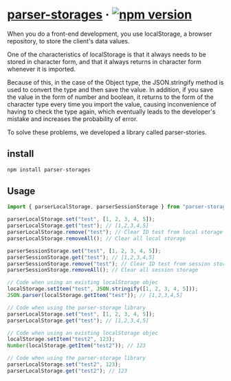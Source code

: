 # [parser-storages](https://www.npmjs.com/package/parser-storages) &middot; [![npm version](https://img.shields.io/badge/npm-v0.0.3-blue)](https://www.npmjs.com/package/parser-storages)

When you do a front-end development, you use localStorage, a browser repository, to store the client's data values.

One of the characteristics of localStorage is that it always needs to be stored in character form, and that it always returns in character form whenever it is imported.

Because of this, in the case of the Object type, the JSON.stringify method is used to convert the type and then save the value. In addition, if you save the value in the form of number and boolean, it returns to the form of the character type every time you import the value, causing inconvenience of having to check the type again, which eventually leads to the developer's mistake and increases the probability of error.

To solve these problems, we developed a library called parser-stories.

## install

```jsx
npm install parser-storages
```

## Usage

```jsx
import { parserLocalStorage, parserSessionStorage } from "parser-storages";

parserLocalStorage.set("test", [1, 2, 3, 4, 5]);
parserLocalStorage.get("test"); // [1,2,3,4,5]
parserLocalStorage.remove("test"); // Clear ID test from local storage
parserLocalStorage.removeAll(); // Clear all local storage

parserSessionStorage.set("test", [1, 2, 3, 4, 5]);
parserSessionStorage.get("test"); // [1,2,3,4,5]
parserSessionStorage.remove("test"); // Clear ID test from session storage
parserSessionStorage.removeAll(); // Clear all session storage
```

```js
// Code when using an existing localStorage objec
localStorage.setItem("test", JSON.stringify([1, 2, 3, 4, 5]));
JSON.parser(localStorage.getItem("test")); // [1,2,3,4,5]

// Code when using the parser-storage library
parserLocalStorage.set("test", [1, 2, 3, 4, 5]);
parserLocalStorage.get("test"); // [1,2,3,4,5]

// Code when using an existing localStorage objec
localStorage.setItem("test2", 123);
Number(localStorage.getItem("test2")); // 123

// Code when using the parser-storage library
parserLocalStorage.set("test2", 123);
parserLocalStorage.get("test2"); // 123
```
